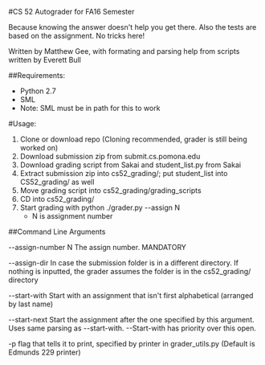 #CS 52 Autograder for FA16 Semester

Because knowing the answer doesn't help you get there.  Also the tests are based on the assignment.  No tricks here!

Written by Matthew Gee, with formating and parsing help from scripts written by Everett Bull

##Requirements:

 - Python 2.7
 - SML
  - Note: SML must be in path for this to work
 
 
#Usage:

 1. Clone or download repo (Cloning recommended, grader is still being worked on)
 2. Download submission zip from submit.cs.pomona.edu
 3. Download grading script from Sakai and student_list.py from Sakai
 4. Extract submission zip into cs52_grading/; put student_list into CS52_grading/ as well
 5. Move grading script into cs52_grading/grading_scripts
 6. CD into cs52_grading/
 7. Start grading with python ./grader.py --assign N
    - N is assignment number
    
    
##Command Line Arguments

 --assign-number N
     The assign number.  MANDATORY

 --assign-dir 
     In case the submission folder is in a different directory.  If nothing is inputted, the grader assumes the folder is in the cs52_grading/ directory
     
 --start-with
     Start with an assignment that isn't first alphabetical (arranged by last name)
     
 --start-next
     Start the assignment after the one specified by this argument.  Uses same parsing as --start-with.  --Start-with has priority over this open.
     
 -p 
    flag that tells it to print, specified by printer in grader_utils.py (Default is Edmunds 229 printer)
